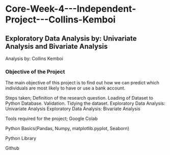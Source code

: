 # Core-Week-4---Independent-Project---Collins-Kemboi

## Exploratory Data Analysis by: Univariate Analysis and Bivariate Analysis

Analysis by: Collins Kemboi

### Objective of the Project
The main objective of this project is to find out how we can predict which individuals are most likely to have or use a bank account.

Steps taken;
Definition of the research question.
Loading of Dataset to Python Database.
Validation.
Tidying the dataset.
Exploratory Data Analysis: Univariate Analysis
Exploratory Data Analysis: Bivariate Analysis


Tools required for the project;
Google Colab

Python Basics(Pandas, Numpy, matplotlib.pyplot, Seaborn)

Python Library

Github

